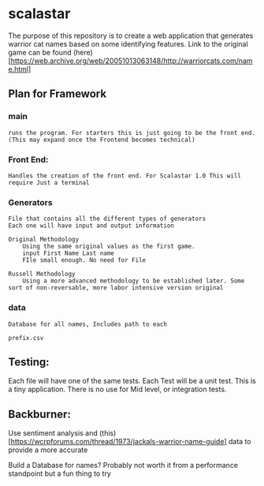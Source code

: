# scalastar

The purpose of this repository is to create a web application that generates warrior cat names based on some identifying features. Link to the original game can be found (here)[https://web.archive.org/web/20051013063148/http://warriorcats.com/name.html]  

## Plan for Framework

### main
    runs the program. For starters this is just going to be the front end. (This may expand once the Frontend becomes technical)

### Front End: 
    Handles the creation of the front end. For Scalastar 1.0 This will require Just a terminal

### Generators
    File that contains all the different types of generators
    Each one will have input and output information

    Original Methodology
        Using the same original values as the first game. 
        input First Name Last name
        FIle small enough. No need for File

    Russell Methodology
        Using a more advanced methodology to be established later. Some sort of non-reversable, more labor intensive version original
### data
    Database for all names, Includes path to each

    prefix.csv

## Testing: 
   Each file will have one of the same tests. Each Test will be a unit test.
   This is a tiny application. There is no use for Mid level, or integration tests.

   


## Backburner: 

Use sentiment analysis and (this)[https://wcrpforums.com/thread/1973/jackals-warrior-name-guide] data to provide a more accurate 

Build a Database for names? Probably not worth it from a performance standpoint but a fun thing to try



